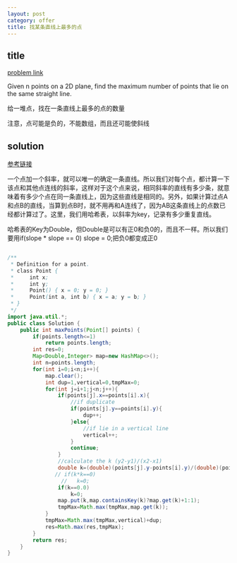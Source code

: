 ```yaml
---
layout: post
category: offer
title: 找某条直线上最多的点
---
```


## title
[problem link](https://www.nowcoder.com/practice/bfc691e0100441cdb8ec153f32540be2?tpId=46&tqId=29032&tPage=1&rp=1&ru=/ta/leetcode&qru=/ta/leetcode/question-ranking)

Given n points on a 2D plane, find the maximum number of points that lie on the same straight line.


给一堆点，找在一条直线上最多的点的数量

注意，点可能是负的，不能数组，而且还可能使斜线

## solution
[参考链接](https://segmentfault.com/a/1190000003904387)

一个点加一个斜率，就可以唯一的确定一条直线。所以我们对每个点，都计算一下该点和其他点连线的斜率，这样对于这个点来说，相同斜率的直线有多少条，就意味着有多少个点在同一条直线上，因为这些直线是相同的。另外，如果计算过点A和点B的直线，当算到点B时，就不用再和A连线了，因为AB这条直线上的点数已经都计算过了。这里，我们用哈希表，以斜率为key，记录有多少重复直线。

哈希表的Key为Double，但Double是可以有正0和负0的，而且不一样。所以我们要用if(slope * slope == 0) slope = 0;把负0都变成正0


```java

/**
 * Definition for a point.
 * class Point {
 *     int x;
 *     int y;
 *     Point() { x = 0; y = 0; }
 *     Point(int a, int b) { x = a; y = b; }
 * }
 */
import java.util.*;
public class Solution {
    public int maxPoints(Point[] points) {
        if(points.length<=1)
            return points.length;
        int res=0;
        Map<Double,Integer> map=new HashMap<>();
        int n=points.length;
        for(int i=0;i<n;i++){
            map.clear();
            int dup=1,vertical=0,tmpMax=0;
            for(int j=i+1;j<n;j++){
                if(points[j].x==points[i].x){
                    //if duplicate
                    if(points[j].y==points[i].y){
                        dup++;
                    }else{
                        //if lie in a vertical line
                        vertical++;
                    }
                    continue;
                }
                //calculate the k (y2-y1)/(x2-x1)
                double k=(double)(points[j].y-points[i].y)/(double)(points[j].x-points[i].x);
               // if(k*k==0)
                 //   k=0;
                if(k==0.0)
                    k=0;
                map.put(k,map.containsKey(k)?map.get(k)+1:1);
                tmpMax=Math.max(tmpMax,map.get(k));
            }
            tmpMax=Math.max(tmpMax,vertical)+dup;
            res=Math.max(res,tmpMax);
        }
        return res;
    }
}
```